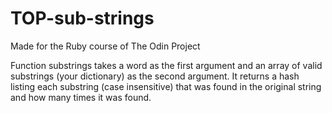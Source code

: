 # TOP-sub-strings

Made for the Ruby course of The Odin Project

Function substrings takes a word as the first argument and an array of valid substrings (your dictionary) as the second argument. 
It returns a hash listing each substring (case insensitive) that was found in the original string and how many times it was found.